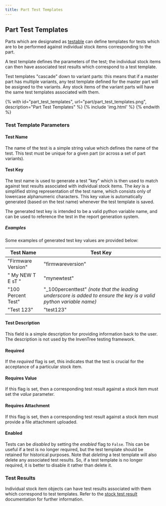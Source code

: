 ```yaml
---
title: Part Test Templates
---
```


## Part Test Templates

Parts which are designated as [testable](./part.md#testable) can define templates for tests which are to be performed against individual stock items corresponding to the part.

A test template defines the parameters of the test; the individual stock items can then have associated test results which correspond to a test template.

Test templates "cascade" down to variant parts: this means that if a master part has multiple variants, any test template defined for the master part will be assigned to the variants. Any stock items of the variant parts will have the same test templates associated with them.

{% with id="part_test_templates", url="part/part_test_templates.png", description="Part Test Templates" %}
{% include 'img.html' %}
{% endwith %}

### Test Template Parameters

#### Test Name

The name of the test is a simple string value which defines the name of the test. This test must be unique for a given part (or across a set of part variants).

#### Test Key

The test name is used to generate a test "key" which is then used to match against test results associated with individual stock items. The *key* is a simplified string representation of the test name, which consists only of lowercase alphanumeric characters. This key value is automatically generated (based on the test name) whenever the test template is saved.

The generated test key is intended to be a valid python variable name, and can be used to reference the test in the report generation system.

##### Examples

Some examples of generated test key values are provided below:

| Test Name | Test Key |
| --- | --- |
| "Firmware Version" | "firmwareversion" |
| " My NEW T E sT " | "mynewtest" |
| "100 Percent Test"| "_100percenttest" *(note that the leading underscore is added to ensure the key is a valid python variable name)* |
| "Test 123" | "test123" |

#### Test Description

This field is a simple description for providing information back to the user. The description is not used by the InvenTree testing framework.

#### Required

If the *required* flag is set, this indicates that the test is crucial for the acceptance of a particular stock item.

#### Requires Value

If this flag is set, then a corresponding test result against a stock item must set the *value* parameter.

#### Requires Attachment

If this flag is set, then a corresponding test result against a stock item must provide a file attachment uploaded.

#### Enabled

Tests can be *disabled* by setting the *enabled* flag to `False`. This can be useful if a test is no longer required, but the test template should be retained for historical purposes. Note that *deleting* a test template will also delete any associated test results. So, if a test template is no longer required, it is better to disable it rather than delete it.

### Test Results

Individual stock item objects can have test results associated with them which correspond to test templates. Refer to the [stock test result](../stock/test.md) documentation for further information.
